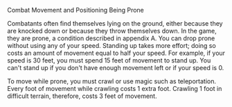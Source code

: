 Combat
Movement and Positioning
Being Prone
        <p>
          Combatants often find themselves lying on the ground, either because they are knocked down or because they throw themselves down. In the game, they are prone, a condition described in appendix A. You can drop prone without using any of your speed. Standing up takes more effort; doing so costs an amount of movement equal to half your speed. For example, if your speed is 30 feet, you must spend 15 feet of movement to stand up. You can't stand up if you don't have enough movement left or if your speed is 0.
        </p>
        <p>
          To move while prone, you must crawl or use magic such as teleportation. Every foot of movement while crawling costs 1 extra foot. Crawling 1 foot in difficult terrain, therefore, costs 3 feet of movement.
        </p>
